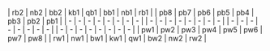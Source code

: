 | rb2 | nb2 | bb2 | kb1 | qb1 | bb1 | nb1 | rb1 |
| pb8 | pb7 | pb6 | pb5 | pb4 | pb3 | pb2 | pb1 |
|  -  |  -  |  -  |  -  |  -  |  -  |  -  |  -  |
|  -  |  -  |  -  |  -  |  -  |  -  |  -  |  -  |
|  -  |  -  |  -  |  -  |  -  |  -  |  -  |  -  |
|  -  |  -  |  -  |  -  |  -  |  -  |  -  |  -  |
| pw1 | pw2 | pw3 | pw4 | pw5 | pw6 | pw7 | pw8 |
| rw1 | nw1 | bw1 | kw1 | qw1 | bw2 | nw2 | rw2 |